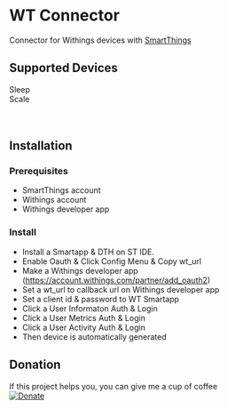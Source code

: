 # WT Connector
Connector for Withings devices with [SmartThings](https://www.smartthings.com/getting-started)

## Supported Devices
Sleep<br/>
Scale<br/>
<br/><br/>


## Installation

### Prerequisites
* SmartThings account
* Withings account
* Withings developer app 

### Install
* Install a Smartapp & DTH on ST IDE.
* Enable Oauth & Click Config Menu & Copy wt_url
* Make a Withings developer app (https://account.withings.com/partner/add_oauth2)
* Set a wt_url to callback url on Withings developer app
* Set a client id & password to WT Smartapp
* Click a User Informaton Auth & Login
* Click a User Metrics Auth & Login
* Click a User Activity Auth & Login
* Then device is automatically generated

## Donation
If this project helps you, you can give me a cup of coffee<br/>
[![Donate](https://img.shields.io/badge/Donate-PayPal-green.svg)](https://paypal.me/fison67)
<br/><br/>
